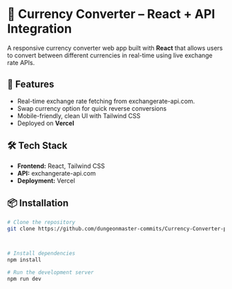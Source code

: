 # 💱 Currency Converter – React + API Integration

A responsive currency converter web app built with **React** that allows users to convert between different currencies in real-time using live exchange rate APIs.

## 🚀 Features
- Real-time exchange rate fetching from exchangerate-api.com.
- Swap currency option for quick reverse conversions
- Mobile-friendly, clean UI with Tailwind CSS
- Deployed on **Vercel**

## 🛠 Tech Stack
- **Frontend:** React, Tailwind CSS
- **API:** exchangerate-api.com
- **Deployment:** Vercel

## 📦 Installation
```bash
# Clone the repository
git clone https://github.com/dungeonmaster-commits/Currency-Converter-project.git



# Install dependencies
npm install

# Run the development server
npm run dev
